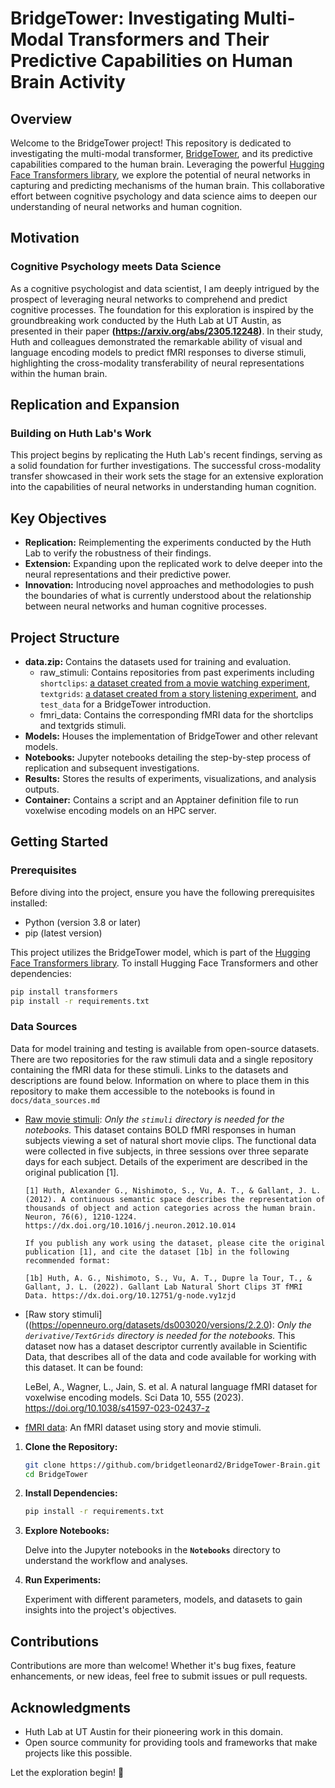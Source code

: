 # BridgeTower: Investigating Multi-Modal Transformers and Their Predictive Capabilities on Human Brain Activity

## Overview

Welcome to the BridgeTower project! This repository is dedicated to investigating the multi-modal transformer, [BridgeTower](https://github.com/microsoft/BridgeTower), and its predictive capabilities compared to the human brain. Leveraging the powerful [Hugging Face Transformers library](https://huggingface.co/transformers/), we explore the potential of neural networks in capturing and predicting mechanisms of the human brain. This collaborative effort between cognitive psychology and data science aims to deepen our understanding of neural networks and human cognition.

## Motivation

### Cognitive Psychology meets Data Science

As a cognitive psychologist and data scientist, I am deeply intrigued by the prospect of leveraging neural networks to comprehend and predict cognitive processes. The foundation for this exploration is inspired by the groundbreaking work conducted by the Huth Lab at UT Austin, as presented in their paper **(https://arxiv.org/abs/2305.12248)**. In their study, Huth and colleagues demonstrated the remarkable ability of visual and language encoding models to predict fMRI responses to diverse stimuli, highlighting the cross-modality transferability of neural representations within the human brain.

## Replication and Expansion

### Building on Huth Lab's Work

This project begins by replicating the Huth Lab's recent findings, serving as a solid foundation for further investigations. The successful cross-modality transfer showcased in their work sets the stage for an extensive exploration into the capabilities of neural networks in understanding human cognition.

## Key Objectives

- **Replication:** Reimplementing the experiments conducted by the Huth Lab to verify the robustness of their findings.
- **Extension:** Expanding upon the replicated work to delve deeper into the neural representations and their predictive power.
- **Innovation:** Introducing novel approaches and methodologies to push the boundaries of what is currently understood about the relationship between neural networks and human cognitive processes.

## Project Structure

- **data.zip:** Contains the datasets used for training and evaluation.
   - raw_stimuli: Contains repositories from past experiments including `shortclips`: [a dataset created from a movie watching experiment](https://doi.gin.g-node.org/10.12751/g-node.vy1zjd/), `textgrids`: [a dataset created from a story listening experiment](https://www.nature.com/articles/s41597-023-02437-z), and `test_data` for a BridgeTower introduction.
   - fmri_data: Contains the corresponding fMRI data for the shortclips and textgrids stimuli.
- **Models:** Houses the implementation of BridgeTower and other relevant models.
- **Notebooks:** Jupyter notebooks detailing the step-by-step process of replication and subsequent investigations.
- **Results:** Stores the results of experiments, visualizations, and analysis outputs.
- **Container:** Contains a script and an Apptainer definition file to run voxelwise encoding models on an HPC server.

## Getting Started

### Prerequisites

Before diving into the project, ensure you have the following prerequisites installed:

- Python (version 3.8 or later)
- pip (latest version)

This project utilizes the BridgeTower model, which is part of the [Hugging Face Transformers library](https://huggingface.co/transformers/). To install Hugging Face Transformers and other dependencies:

```bash
pip install transformers
pip install -r requirements.txt
```
### Data Sources

Data for model training and testing is available from open-source datasets. There are two repositories for the raw stimuli data and a single repository containing the fMRI data for these stimuli. Links to the datasets and descriptions are found below. Information on where to place them in this repository to make them accessible to the notebooks is found in `docs/data_sources.md`

- [Raw movie stimuli](https://gin.g-node.org/gallantlab/shortclips/src/master/stimuli): *Only the `stimuli` directory is needed for the notebooks.* This dataset contains BOLD fMRI responses in human subjects viewing a set of natural short movie clips. The functional data were collected in five subjects, in three sessions over three separate days for each subject. Details of the experiment are described in the original publication [1].

      [1] Huth, Alexander G., Nishimoto, S., Vu, A. T., & Gallant, J. L. (2012). A continuous semantic space describes the representation of thousands of object and action categories across the human brain. Neuron, 76(6), 1210-1224. https://dx.doi.org/10.1016/j.neuron.2012.10.014
      
      If you publish any work using the dataset, please cite the original publication [1], and cite the dataset [1b] in the following recommended format:
      
      [1b] Huth, A. G., Nishimoto, S., Vu, A. T., Dupre la Tour, T., & Gallant, J. L. (2022). Gallant Lab Natural Short Clips 3T fMRI Data. https://dx.doi.org/10.12751/g-node.vy1zjd

- [Raw story stimuli]((https://openneuro.org/datasets/ds003020/versions/2.2.0): *Only the `derivative/TextGrids` directory is needed for the notebooks.* This dataset now has a dataset descriptor currently available in Scientific Data, that describes all of the data and code available for working with this dataset. It can be found:

   LeBel, A., Wagner, L., Jain, S. et al. A natural language fMRI dataset for voxelwise encoding models. Sci Data 10, 555 (2023). https://doi.org/10.1038/s41597-023-02437-z

- [fMRI data](https://berkeley.app.box.com/s/l95gie5xtv56zocsgugmb7fs12nujpog/folder/142176724641): An fMRI dataset using story and movie stimuli.


1. **Clone the Repository:**
   ```bash
   git clone https://github.com/bridgetleonard2/BridgeTower-Brain.git
   cd BridgeTower

2. **Install Dependencies:**
   ```bash
   pip install -r requirements.txt
   
3. **Explore Notebooks:**

    Delve into the Jupyter notebooks in the **`Notebooks`** directory to understand the workflow and analyses.
   
4. **Run Experiments:**
   
     Experiment with different parameters, models, and datasets to gain insights into the project's objectives.

## Contributions

Contributions are more than welcome! Whether it's bug fixes, feature enhancements, or new ideas, feel free to submit issues or pull requests.

## Acknowledgments
- Huth Lab at UT Austin for their pioneering work in this domain.
- Open source community for providing tools and frameworks that make projects like this possible.
  
Let the exploration begin! 🚀
